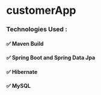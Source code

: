 <h1>customerApp</h1>
<h3>Technologies Used :</h3>

<h4>✅ Maven Build </h4>
<h4>✅ Spring Boot and Spring Data Jpa </h4>
<h4>✅ Hibernate </h4>
<h4>✅ MySQL </h4>
